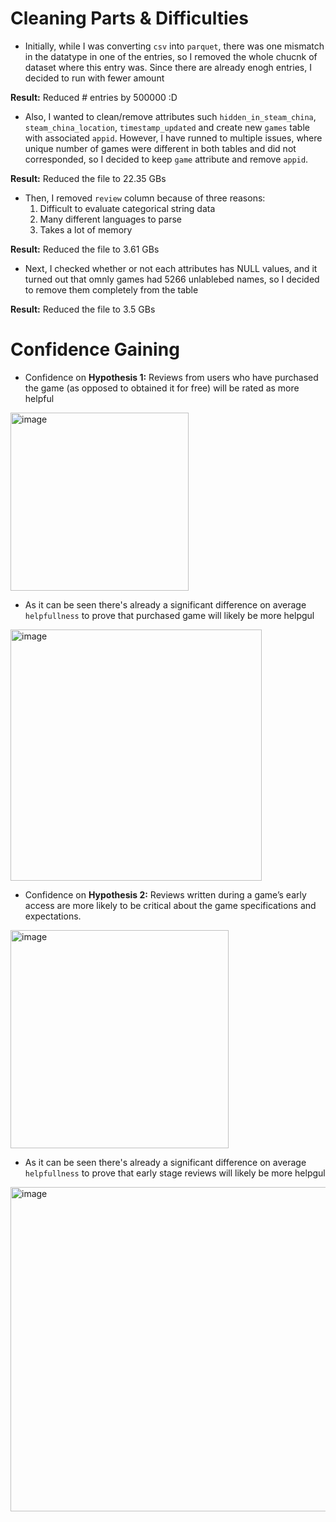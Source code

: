 # Cleaning Parts & Difficulties

- Initially, while I was converting `csv` into `parquet`, there was one mismatch in the datatype in one of the entries, so I removed the whole chucnk of dataset where this entry was. Since there are already enogh entries, I decided to run with fewer amount 

**Result:** Reduced # entries by 500000 :D

- Also, I wanted to clean/remove attributes such `hidden_in_steam_china`, `steam_china_location`, `timestamp_updated` and create new `games` table with associated `appid`. However, I have runned to multiple issues, where unique number of games were different in both tables and did not corresponded, so I decided to keep `game` attribute and remove `appid`. 

**Result:** Reduced the file to 22.35 GBs

- Then, I removed `review` column because of three reasons:
    1. Difficult to evaluate categorical string data
    2. Many different languages to parse
    3. Takes a lot of memory

**Result:** Reduced the file to 3.61 GBs

- Next, I checked whether or not each attributes has NULL values, and it turned out that omnly games had 5266 unlablebed names, so I decided to remove them completely from the table

**Result:** Reduced the file to 3.5 GBs


# Confidence Gaining
- Confidence on **Hypothesis 1:** Reviews from users who have purchased the game (as opposed to obtained it for free) will be rated as more helpful


<img width="285" alt="image" src="https://github.com/user-attachments/assets/565fb4d9-902f-4179-a6ab-da5f46682c3e" />


- As it can be seen there's already a significant difference on average `helpfullness` to prove that purchased game will likely be more helpgul

  
<img width="402" alt="image" src="https://github.com/user-attachments/assets/32db8605-e640-4ad4-8c3a-a3f92b5b3584" />




- Confidence on **Hypothesis 2:** Reviews written during a game’s early access are more likely to be critical about the game specifications and expectations.

  
<img width="349" alt="image" src="https://github.com/user-attachments/assets/e4cebed1-1bbb-4c53-962d-a703dc24ecdb" />


- As it can be seen there's already a significant difference on average `helpfullness` to prove that early stage reviews will likely be more helpgul


<img width="519" alt="image" src="https://github.com/user-attachments/assets/56457a1e-8be8-4ab7-a09c-01810afe9019" />




